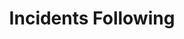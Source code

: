 ---
title: "Incidents Following"
description: "Organize and manage reported incidents, allowing you to generate reports to monitor and prioritize the status of each incident"
image: "./hand-with-gear-icon.png"
---
